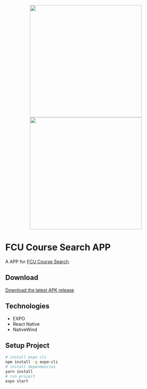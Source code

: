 <p align="center">
  <img src="https://github.com/ridemountainpig/fcu-course-search-app/assets/92412722/1f7990a6-dbbc-48f8-91fa-54ff48424ed3" style="width:350px;"/>
  <img src="https://github.com/ridemountainpig/fcu-course-search-app/assets/92412722/14146cef-8179-40ea-b7d6-e90b7d2e84b9" style="width:350px;"/>
</p>

# FCU Course Search APP

A APP for [FCU Course Search](https://github.com/ridemountainpig/fcu-course-search).

## Download

[Download the latest APK release](https://github.com/ridemountainpig/fcu-course-search-app/releases/download/v1.1.1/fcu-course-search-app.zip)

## Technologies

-   EXPO
-   React Native
-   NativeWind

## Setup Project

```bash
# install expo cli
npm install -g expo-cli
# install dependencies
yarn install
# run project
expo start
```
